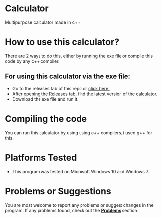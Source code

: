 # Calculator
Multipurpose calculator made in c++.
# How to use this calculator?
There are 2 ways to do this, either by running the exe file or compile this code by any c++ compiler.
## For using this calculator via the exe file:
+ Go to the releases tab of this repo or [click here.](https://github.com/Harsh69-bulider/Simple-yet-good-calculator/releases)
+ After opening the [Releases](https://github.com/Harsh69-bulider/Simple-yet-good-calculator/releases) tab, find the latest version of the calculator.
+ Download the exe file and run it.
# Compiling the code
You can run this calculator by using using c++ compilers, i used g++ for this.
# Platforms Tested
+ This program was tested on Microsoft Windows 10 and Windows 7.
# Problems or Suggestions
You are most welcome to report any problems or suggest changes in the program. If any problems found, check out the [**Problems**](https://github.com/Harsh69-bulider/Simple-yet-good-calculator/issues) section.